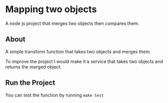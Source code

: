 # Mapping two objects

A node js project that merges two objects then compares them.

## About

A simple transform function that takes two objects and merges them.

To improve the project I would make it a service that takes two objects and returns the merged object.

## Run the Project

You can test the function by running `make test`
